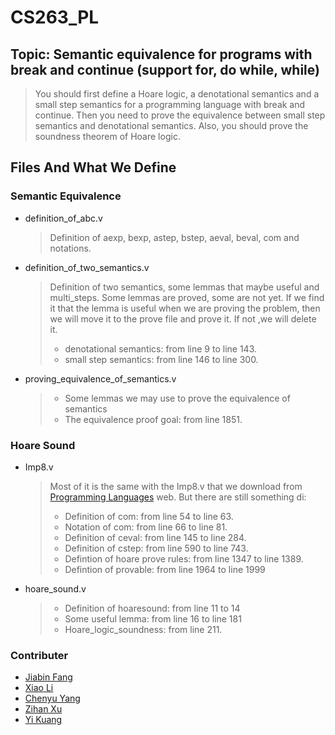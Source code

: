 # CS263_PL
## Topic: Semantic equivalence for programs with break and continue (support for, do while, while)
> You should first define a Hoare logic, a denotational semantics and a small step semantics for a programming language with break and continue. Then you need to prove the equivalence between small step semantics and denotational semantics. Also, you should prove the soundness theorem of Hoare logic.

## Files And What We Define

### Semantic Equivalence

* definition_of_abc.v

  > Definition of aexp, bexp, astep, bstep, aeval, beval, com and notations.

* definition_of_two_semantics.v

  > Definition of two semantics, some lemmas that maybe useful and multi_steps. Some lemmas are proved, some are not yet. If we find it that the lemma is useful when we are proving the problem, then we will move it to the prove file and prove it. If not ,we will delete it.
  >
  > - denotational semantics: from line 9 to line 143.
  > - small step semantics: from line 146 to line 300.

* proving_equivalence_of_semantics.v

  > - Some lemmas we may use to prove the equivalence of semantics
  > - The equivalence proof goal: from line 1851.



### Hoare Sound

* Imp8.v

  > Most of it is the same with the Imp8.v that we download from [Programming Languages](http://jhc.sjtu.edu.cn/public/courses/CS263/) web. But there are still something di:
  >
  > - Definition of com: from line 54 to line 63.
  > - Notation of com: from line 66 to line 81.
  > - Definition of ceval: from line 145 to line 284.
  > - Definition of cstep: from line 590 to line 743.
  > - Defintion of hoare prove rules: from line 1347 to line 1389.
  > - Defintion of provable: from line 1964 to line 1999

* hoare_sound.v

  > - Definition of hoaresound: from line 11 to 14
  > - Some useful lemma: from line 16 to line 181
  > - Hoare_logic_soundness: from line 211.

### Contributer

- [Jiabin Fang](https://github.com/Bagusutar)
- [Xiao Li](https://github.com/shjdlx)
- [Chenyu Yang](https://github.com/Achronferry)
- [Zihan Xu](https://github.com/madcpt)
- [Yi Kuang](https://github.com/Schemeer)

